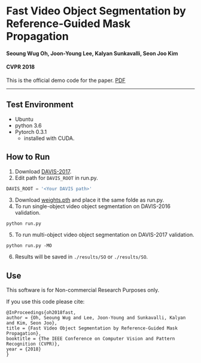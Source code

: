 # Fast Video Object Segmentation by Reference-Guided Mask Propagation
#### Seoung Wug Oh, Joon-Young Lee, Kalyan Sunkavalli, Seon Joo Kim
#### CVPR 2018

This is the official demo code for the paper. [PDF](http://openaccess.thecvf.com/content_cvpr_2018/CameraReady/1029.pdf)
___
## Test Environment
- Ubuntu 
- python 3.6
- Pytorch 0.3.1
  + installed with CUDA.



## How to Run
1) Download [DAVIS-2017](https://davischallenge.org/davis2017/code.html).
2) Edit path for `DAVIS_ROOT` in run.py.
``` python
DAVIS_ROOT = '<Your DAVIS path>'
```
3) Download [weights.pth](https://davischallenge.org/davis2017/code.html) and place it the same folde as run.py.
4) To run single-object video object segmentation on DAVIS-2016 validation.
``` 
python run.py
```
5) To run multi-object video object segmentation on DAVIS-2017 validation.
``` 
python run.py -MO
```
6) Results will be saved in `./results/SO` or `./results/SO`.


## Use
This software is for Non-commercial Research Purposes only.

If you use this code please cite:
```
@InProceedings{oh2018fast,
author = {Oh, Seoung Wug and Lee, Joon-Young and Sunkavalli, Kalyan and Kim, Seon Joo},
title = {Fast Video Object Segmentation by Reference-Guided Mask Propagation},
booktitle = {The IEEE Conference on Computer Vision and Pattern Recognition (CVPR)},
year = {2018}
}
```




  










